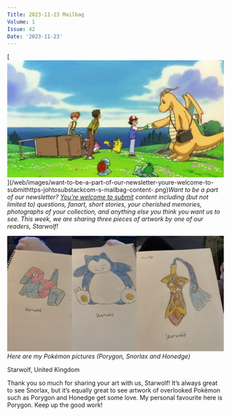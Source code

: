 ```yaml
---
Title: 2023-11-23 Mailbag
Volume: 1
Issue: 42
Date: '2023-11-23'
---
```



[![Want to be a part of our newsletter? [You’re welcome to submit](https://johto.substack.com/s/mailbag) content including (but not limited to) questions, fanart, short stories, your cherished memories, photographs of your collection, and anything else you think you want us to see. This week, we are sharing three pieces of artwork by one of our readers, Starwolf!](/web/images/want-to-be-a-part-of-our-newsletter-youre-welcome-to-submithttps-johtosubstackcom-s-mailbag-content-.png)](/web/images/want-to-be-a-part-of-our-newsletter-youre-welcome-to-submithttps-johtosubstackcom-s-mailbag-content-.png)*Want to be a part of our newsletter? [You’re welcome to submit](https://johto.substack.com/s/mailbag) content including (but not limited to) questions, fanart, short stories, your cherished memories, photographs of your collection, and anything else you think you want us to see. This week, we are sharing three pieces of artwork by one of our readers, Starwolf!*





[![Here are my Pokémon pictures (Porygon, Snorlax and Honedge)](/web/images/here-are-my-pokemon-pictures-porygon-snorlax-and-honedge.jpeg)](/web/images/here-are-my-pokemon-pictures-porygon-snorlax-and-honedge.jpeg)*Here are my Pokémon pictures (Porygon, Snorlax and Honedge)*



Starwolf, United Kingdom

Thank you so much for sharing your art with us, Starwolf! It’s always great to see Snorlax, but it’s equally great to see artwork of overlooked Pokémon such as Porygon and Honedge get some love. My personal favourite here is Porygon. Keep up the good work!